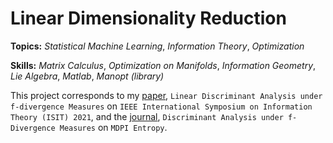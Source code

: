# Linear Dimensionality Reduction

**Topics:** _Statistical Machine Learning_, _Information Theory_, _Optimization_

**Skills:** _Matrix Calculus_, _Optimization on Manifolds_, _Information Geometry_, _Lie Algebra_, _Matlab_, _Manopt (library)_

This project corresponds to my [paper](https://ieeexplore.ieee.org/abstract/document/9518004), `Linear Discriminant Analysis under f-divergence Measures` on `IEEE International Symposium on Information Theory (ISIT) 2021`, and the [journal](https://www.mdpi.com/1099-4300/24/2/188), `Discriminant Analysis under f-Divergence Measures` on `MDPI Entropy`.
